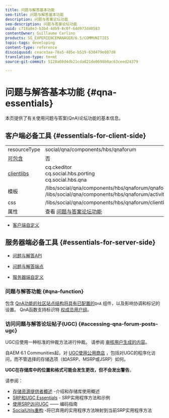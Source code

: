 ```yaml
---
title: 问题与解答基本功能
seo-title: 问题与解答基本功能
description: 问题与答案论坛功能
seo-description: 问题与答案论坛功能
uuid: c718a8e3-b3bd-4db9-8c0f-6dd973d40583
contentOwner: Guillaume Carlino
products: SG_EXPERIENCEMANAGER/6.5/COMMUNITIES
topic-tags: developing
content-type: reference
discoiquuid: ceace3aa-78a5-485e-b519-630479e087d8
translation-type: tm+mt
source-git-commit: 5128a08d4db21cda821de0698b0ac63ceed24379

---
```



# 问题与解答基本功能 {#qna-essentials}

本页提供了有关使用问题与答案(QnA)论坛功能的基本信息。

## 客户端必备工具 {#essentials-for-client-side}

<table>
 <tbody>
  <tr>
   <td> resourceType</td>
   <td>social/qna/components/hbs/qnaforum</td>
  </tr>
  <tr>
   <td> <a href="scf.md#add-or-include-a-communities-component">可包含</a></td>
   <td>否</td>
  </tr>
  <tr>
   <td> <a href="clientlibs.md">clientlibs</a></td>
   <td>cq.ckeditor<br /> cq.social.hbs.porting<br /> cq.social.hbs.qna</td>
  </tr>
  <tr>
   <td> 模板</td>
   <td> /libs/social/qna/components/hbs/qnaforum/qnaforum.hbs<br /> /libs/social/qna/components/hbs/qnaforum/activity-title.hbs</td>
  </tr>
  <tr>
   <td> css</td>
   <td> /libs/social/qna/components/hbs/qnaforum/clientlibs/qnaforum.css</td>
  </tr>
  <tr>
   <td> 属性</td>
   <td>查看 <a href="working-with-qna.md">问题与答案论坛功能</a></td>
  </tr>
 </tbody>
</table>

* [客户端自定义](client-customize.md)

## 服务器端必备工具 {#essentials-for-server-side}

* [问题与解答API](https://helpx.adobe.com/experience-manager/6-5/sites/developing/using/reference-materials/javadoc/com/adobe/cq/social/qna/client/api/package-summary.html)

* [问题与解答端点](https://helpx.adobe.com/experience-manager/6-5/sites/developing/using/reference-materials/javadoc/com/adobe/cq/social/qna/client/endpoints/package-summary.html)

* [服务器端自定义](server-customize.md)

### 问题与解答功能 {#qna-function}

包含 [QnA功能的社区站点结构将具有已配置的](functions.md#qna-function)`QnA` 组件，以及影响协调和标记的设置。 QnA函数支持标识特 [权成员用户组](users.md#privileged-members-group)。

### 访问问题与解答论坛帖子(UGC) {#accessing-qna-forum-posts-ugc}

UGC应使用一种标准的仲裁方法进行仲裁。
请参阅 [审核用户生成的内容](moderate-ugc.md)。

自AEM 6.1 Communities起，对 [UGC使用公用商店](working-with-srp.md) ，包括对UGC的程序化访问，而不管选择的存储选项（如ASRP、MSRP或JSRP）如何。

**UGC在存储库中的位置和格式可能会发生更改，但不会发出警告**。

请参阅：

* [存储资源提供者概述](srp.md) -介绍和存储库使用概述
* [SRP和UGC Essentials](srp-and-ugc.md) - SRP实用程序方法和示例
* [使用SRP访问UGC](accessing-ugc-with-srp.md) —— 编码指南
* [SocialUtils重构](socialutils.md) -将已弃用的实用程序方法映射到当前SRP实用程序方法

